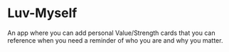 # Luv-Myself
An app where you can add personal Value/Strength cards that you can reference when you need a reminder of who you are and why you matter.